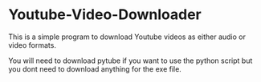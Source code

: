 # Youtube-Video-Downloader
This is a simple program to download Youtube videos as either audio or video formats.

You will need to download pytube if you want to use the python script but you dont need to download anything for the exe file.
